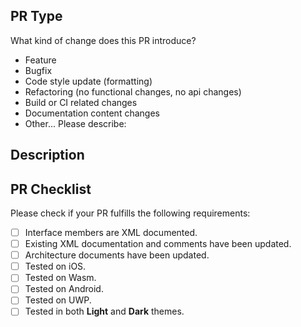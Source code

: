 ## PR Type
What kind of change does this PR introduce?

[comment]:# (Please delete the ones that don't apply to this PR)

- Feature
- Bugfix
- Code style update \(formatting\)
- Refactoring \(no functional changes, no api changes\)
- Build or CI related changes
- Documentation content changes
- Other... Please describe:

## Description

[comment]:# (Please describe the changes that this PR introduces.)

## PR Checklist 
Please check if your PR fulfills the following requirements:

- [ ] Interface members are XML documented.
- [ ] Existing XML documentation and comments have been updated.
- [ ] Architecture documents have been updated.
- [ ] Tested on iOS.
- [ ] Tested on Wasm.
- [ ] Tested on Android.
- [ ] Tested on UWP.
- [ ] Tested in both **Light** and **Dark** themes.

[comment]:# (Please provide any additional information if necessary)